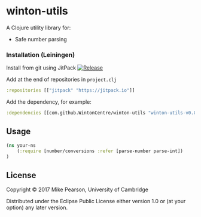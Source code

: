# winton-utils

A Clojure utility library for:

* Safe number parsing

### Installation (Leiningen)

Install from git using JitPack
[![Release](https://jitpack.io/v/WintonCentre/winton-utils.svg)](https://jitpack.io/#WintonCentre/winton-utils)

Add at the end of repositories in `project.clj`
```clj
:repositories [["jitpack" "https://jitpack.io"]]
```

Add the dependency, for example:
```clj
:dependencies [[com.github.WintonCentre/winton-utils "winton-utils-v0.0.1"]]
```

## Usage

```clj
(ns your-ns
    (:require [number/conversions :refer [parse-number parse-int])
)
```

## License

Copyright © 2017 Mike Pearson, University of Cambridge

Distributed under the Eclipse Public License either version 1.0 or (at
your option) any later version.
